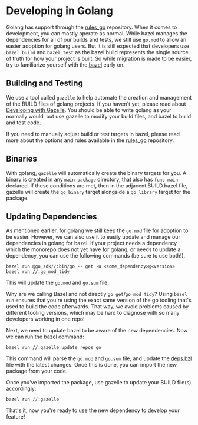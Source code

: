 # Developing in Golang

Golang has support through the [rules_go](https://github.com/bazelbuild/rules_go) repository. When it comes to
development, you can mostly operate as normal. While bazel manages the dependencies for all of our builds and tests, we
still use `go.mod` to allow an easier adoption for golang users. But it is still expected that developers
use `bazel build` and `bazel test` as the bazel build represents the single source of truth for how your project is
built. So while migration is made to be easier, try to familiarize yourself with the
[bazel](/docs/development/bazel/README.md) early on.

## Building and Testing

We use a tool called `gazelle` to help automate the creation and management of the BUILD files of golang projects. If
you haven't yet, please read about [Developing with Gazelle](/docs/development/gazelle/README.md). You should be able
to write golang as your normally would, but use gazelle to modify your build files, and bazel to build and test code.

If you need to manually adjust build or test targets in bazel, please read more about the options and rules available in
the [rules_go](https://github.com/bazelbuild/rules_go) repository.

## Binaries

With golang, `gazelle` will automatically create the binary targets for you. A binary is created in any `main package`
directory, that also has `func main` declared. If these conditions are met, then in the adjacent BUILD.bazel file, 
gazelle will create the `go_binary` target alongside a `go_library` target for the package.

## Updating Dependencies

As mentioned earlier, for golang we still keep the `go.mod` file for adoption to be easier. However, we can also use it
to easily update and manage our dependencies in golang for bazel. If your project needs a dependency which the monorepo
does not yet have for golang, or needs to update a dependency, you can use the following commands (be sure to use both!).

```shell
bazel run @go_sdk//:bin/go -- get -u <some_dependency>@<version>
bazel run //:go_mod_tidy
```

This will update the `go.mod` and `go.sum` file.

Why are we calling Bazel and not directly `go get`/`go mod tidy`? Using `bazel run` ensures that you're using the
exact same version of the go tooling that's used to build the code afterwards. That way, we avoid problems caused
by different tooling versions, which may be hard to diagnose with so many developers working in one repo!

Next, we need to update bazel to be aware of the new dependencies. Now we can run the bazel command:

```shell
bazel run //:gazelle_update_repos_go
```

This command will parse the `go.mod` and `go.sum` file, and update the [deps.bzl](/tools/languages/golang/deps.bzl) file
with the latest changes. Once this is done, you can import the new package from your code.

Once you've imported the package, use gazelle to update your BUILD file(s) accordingly:

```shell
bazel run //:gazelle
```

That's it, now you're ready to use the new dependency to develop your feature!

